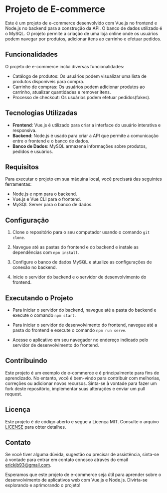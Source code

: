 # Projeto de E-commerce

Este é um projeto de e-commerce desenvolvido com Vue.js no frontend e Node.js no backend para a construção da API. O banco de dados utilizado é o MySQL. O projeto permite a criação de uma loja online onde os usuários podem navegar por produtos, adicionar itens ao carrinho e efetuar pedidos.

## Funcionalidades

O projeto de e-commerce inclui diversas funcionalidades:

- Catálogo de produtos: Os usuários podem visualizar uma lista de produtos disponíveis para compra.
- Carrinho de compras: Os usuários podem adicionar produtos ao carrinho, atualizar quantidades e remover itens.
- Processo de checkout: Os usuários podem efetuar pedidos(fakes).

## Tecnologias Utilizadas

- **Frontend**: Vue.js é utilizado para criar a interface do usuário interativa e responsiva.
- **Backend**: Node.js é usado para criar a API que permite a comunicação entre o frontend e o banco de dados.
- **Banco de Dados**: MySQL armazena informações sobre produtos, pedidos e usuários.

## Requisitos

Para executar o projeto em sua máquina local, você precisará das seguintes ferramentas:

- Node.js e npm para o backend.
- Vue.js e Vue CLI para o frontend.
- MySQL Server para o banco de dados.

## Configuração

1. Clone o repositório para o seu computador usando o comando `git clone`.

2. Navegue até as pastas do frontend e do backend e instale as dependências com `npm install`.

3. Configure o banco de dados MySQL e atualize as configurações de conexão no backend.

4. Inicie o servidor do backend e o servidor de desenvolvimento do frontend.

## Executando o Projeto

- Para iniciar o servidor do backend, navegue até a pasta do backend e execute o comando `npm start`.

- Para iniciar o servidor de desenvolvimento do frontend, navegue até a pasta do frontend e execute o comando `npm run serve`.

- Acesse o aplicativo em seu navegador no endereço indicado pelo servidor de desenvolvimento do frontend.

## Contribuindo

Este projeto é um exemplo de e-commerce e é principalmente para fins de aprendizado. No entanto, você é bem-vindo para contribuir com melhorias, correções ou adicionar novos recursos. Sinta-se à vontade para fazer um fork deste repositório, implementar suas alterações e enviar um pull request.

## Licença

Este projeto é de código aberto e segue a Licença MIT. Consulte o arquivo [LICENSE](LICENSE) para obter detalhes.

## Contato

Se você tiver alguma dúvida, sugestão ou precisar de assistência, sinta-se à vontade para entrar em contato conosco através do email erickjb93@gmail.com.

Esperamos que este projeto de e-commerce seja útil para aprender sobre o desenvolvimento de aplicativos web com Vue.js e Node.js. Divirta-se explorando e aprimorando o projeto!
